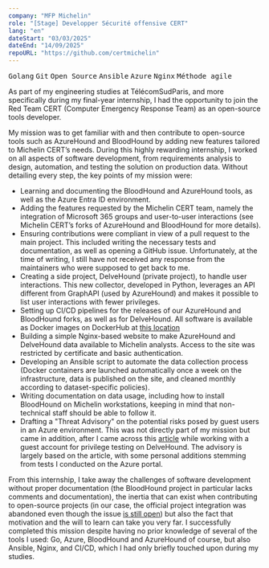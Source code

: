```yaml
---
company: "MFP Michelin"
role: "[Stage] Developper Sécurité offensive CERT"
lang: "en"
dateStart: "03/03/2025"
dateEnd: "14/09/2025"
repoURL: "https://github.com/certmichelin"
---
```


<kbd>Golang</kbd> <kbd>Git</kbd> <kbd>Open Source</kbd> <kbd>Ansible</kbd> <kbd>Azure</kbd> <kbd>Nginx</kbd> <kbd>Méthode agile</kbd>

As part of my engineering studies at TélécomSudParis, and more specifically during my final-year internship, I had the opportunity to join the Red Team CERT (Computer Emergency Response Team) as an open-source tools developer.

My mission was to get familiar with and then contribute to open-source tools such as AzureHound and BloodHound by adding new features tailored to Michelin CERT’s needs. During this highly rewarding internship, I worked on all aspects of software development, from requirements analysis to design, automation, and testing the solution on production data. Without detailing every step, the key points of my mission were:

- Learning and documenting the BloodHound and AzureHound tools, as well as the Azure Entra ID environment.
- Adding the features requested by the Michelin CERT team, namely the integration of Microsoft 365 groups and user-to-user interactions (see Michelin CERT’s forks of AzureHound and BloodHound for more details).
- Ensuring contributions were compliant in view of a pull request to the main project. This included writing the necessary tests and documentation, as well as opening a GitHub issue. Unfortunately, at the time of writing, I still have not received any response from the maintainers who were supposed to get back to me.
- Creating a side project, DelveHound (private project), to handle user interactions. This new collector, developed in Python, leverages an API different from GraphAPI (used by AzureHound) and makes it possible to list user interactions with fewer privileges.
- Setting up CI/CD pipelines for the releases of our AzureHound and BloodHound forks, as well as for DelveHound. All software is available as Docker images on DockerHub at [this location](https://hub.docker.com/search?q=deddobifu)
- Building a simple Nginx-based website to make AzureHound and DelveHound data available to Michelin analysts. Access to the site was restricted by certificate and basic authentication.
- Developing an Ansible script to automate the data collection process (Docker containers are launched automatically once a week on the infrastructure, data is published on the site, and cleaned monthly according to dataset-specific policies).
- Writing documentation on data usage, including how to install BloodHound on Michelin workstations, keeping in mind that non-technical staff should be able to follow it.
- Drafting a "Threat Advisory" on the potential risks posed by guest users in an Azure environment. This was not directly part of my mission but came in addition, after I came across this [article](https://www.beyondtrust.com/blog/entry/restless-guests) while working with a guest account for privilege testing on DelveHound. The advisory is largely based on the article, with some personal additions stemming from tests I conducted on the Azure portal.

From this internship, I take away the challenges of software development without proper documentation (the BloodHound project in particular lacks comments and documentation), the inertia that can exist when contributing to open-source projects (in our case, the official project integration was abandoned even though the issue [is still open](https://github.com/SpecterOps/BloodHound/issues/1359)) but also the fact that motivation and the will to learn can take you very far. I successfully completed this mission despite having no prior knowledge of several of the tools I used: Go, Azure, BloodHound and AzureHound of course, but also Ansible, Nginx, and CI/CD, which I had only briefly touched upon during my studies.